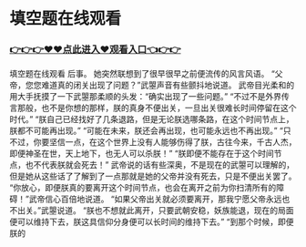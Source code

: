 # 填空题在线观看

### <a href="https://github.com/xinfue/dunp/issues/2">👉👉👉♥♥点此进入♥观看入口👈👉👉</a>

填空题在线观看
后事。
    她突然联想到了很早很早之前便流传的风言风语。
    “父帝，您您难道真的闭关出现了问题？”武曌声音有些颤抖地说道。
    武帝目光柔和的用大手抚摸了一下武曌那柔顺的头发：“确实出现了一些问题。”
    “不过不是外界传言那般，也不是你想的那样，朕的真身不便出关，一旦出关很难长时间停留在这个时代。”
    “朕自己已经找好了几条退路，但是无论朕选哪条路，在这个时间节点上，朕都不可能再出现。”
    “可能在未来，朕还会再出现，也可能永远也不再出现。”
    “只不过，你要坚信一点，在这个世界上没有人能够伤得了朕，古往今来，千古人杰，即便神圣在世，天上地下，也无人可以杀朕！”
    “朕即便不能存在于这个时间节点，也不代表朕就会死去！”
    武帝说的话有些深奥，不是现在的武曌可以理解的，但是她从这些话了了解到了一点那就是她的父帝并没有死去，只是不便出关罢了。
    “你放心，即便朕真的要离开这个时间节点，也会在离开之前为你扫清所有的障碍！”武帝信心百倍地说道。
    “如果父帝出关就必须要离开，那我宁愿父帝永远也不出关。”武曌说道。
    “朕也不想就此离开，只要武朝安稳，妖族能退，现在的局面便可以维持下去，朕这具信仰分身便可以长时间的维持下去。”
    “到那个时候，即便朕的
